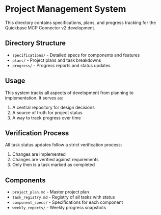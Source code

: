 # Project Management System

This directory contains specifications, plans, and progress tracking for the Quickbase MCP Connector v2 development.

## Directory Structure

- `specifications/` - Detailed specs for components and features
- `plans/` - Project plans and task breakdowns
- `progress/` - Progress reports and status updates

## Usage

This system tracks all aspects of development from planning to implementation. It serves as:

1. A central repository for design decisions
2. A source of truth for project status
3. A way to track progress over time

## Verification Process

All task status updates follow a strict verification process:
1. Changes are implemented
2. Changes are verified against requirements
3. Only then is a task marked as completed

## Components

- `project_plan.md` - Master project plan
- `task_registry.md` - Registry of all tasks with status
- `component_specs/` - Specifications for each component
- `weekly_reports/` - Weekly progress snapshots